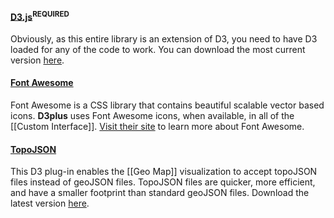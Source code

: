 #### <a name="d3" href="#d3">D3.js</a><sup>**REQUIRED**</sup>

Obviously, as this entire library is an extension of D3, you need to have D3 loaded for any of the code to work. You can download the most current version [here](http://d3js.org/d3.v3.zip).

#### <a name="fontawesome" href="#fontawesome">Font Awesome</a>

Font Awesome is a CSS library that contains beautiful scalable vector based icons. **D3plus** uses Font Awesome icons, when available, in all of the [[Custom Interface]]. [Visit their site](http://fontawesome.io/) to learn more about Font Awesome.

#### <a name="topojson" href="#topojson">TopoJSON</a>

This D3 plug-in enables the [[Geo Map]] visualization to accept topoJSON files instead of geoJSON files. TopoJSON files are quicker, more efficient, and have a smaller footprint than standard geoJSON files. Download the latest version [here](https://github.com/mbostock/topojson/blob/master/topojson.js).
